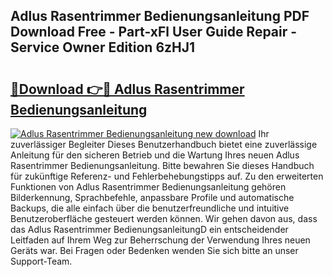 ## Adlus Rasentrimmer Bedienungsanleitung PDF Download Free - Part-xFl User Guide Repair - Service Owner Edition 6zHJ1

# <h2><a href="http://df54o26.blite.top/?on=Adlus+Rasentrimmer+Bedienungsanleitung">🔗Download 👉🔴 Adlus Rasentrimmer Bedienungsanleitung</a></h2>

[![Adlus Rasentrimmer Bedienungsanleitung new download](https://i.imgur.com/lujVjoI.png)](http://df54o26.blite.top/?on=Adlus+Rasentrimmer+Bedienungsanleitung)
Ihr zuverlässiger Begleiter Dieses Benutzerhandbuch bietet eine zuverlässige Anleitung für den sicheren Betrieb und die Wartung Ihres neuen Adlus Rasentrimmer Bedienungsanleitung. Bitte bewahren Sie dieses Handbuch für zukünftige Referenz- und Fehlerbehebungstipps auf. Zu den erweiterten Funktionen von Adlus Rasentrimmer Bedienungsanleitung gehören Bilderkennung, Sprachbefehle, anpassbare Profile und automatische Backups, die alle einfach über die benutzerfreundliche und intuitive Benutzeroberfläche gesteuert werden können. Wir gehen davon aus, dass das Adlus Rasentrimmer BedienungsanleitungD ein entscheidender Leitfaden auf Ihrem Weg zur Beherrschung der Verwendung Ihres neuen Geräts war. Bei Fragen oder Bedenken wenden Sie sich bitte an unser Support-Team.
